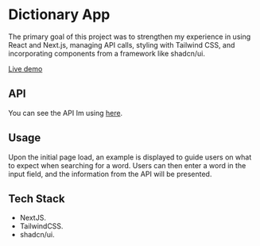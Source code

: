# Dictionary App

The primary goal of this project was to strengthen my experience in using React and Next.js, managing API calls, styling with Tailwind CSS, and incorporating components from a framework like shadcn/ui.

[Live demo]()

## API
You can see the API Im using [here](https://dictionaryapi.dev/).

## Usage

Upon the initial page load, an example is displayed to guide users on what to expect when searching for a word. Users can then enter a word in the input field, and the information from the API will be presented.

## Tech Stack

 - NextJS.
 - TailwindCSS.
 - shadcn/ui.
